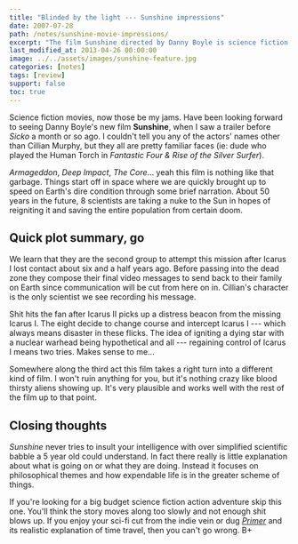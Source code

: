 ```yaml
---
title: "Blinded by the light --- Sunshine impressions"
date: 2007-07-28
path: /notes/sunshine-movie-impressions/
excerpt: "The film Sunshine directed by Danny Boyle is science fiction without the big bang."
last_modified_at: 2013-04-26 00:00:00
image: ../../assets/images/sunshine-feature.jpg
categories: [notes]
tags: [review]
support: false
toc: true
---
```


Science fiction movies, now those be my jams. Have been looking forward to seeing Danny Boyle's new film **Sunshine**, when I saw a trailer before *Sicko* a month or so ago. I couldn't tell you any of the actors' names other than Cillian Murphy, but they all are pretty familiar faces (ie: dude who played the Human Torch in *Fantastic Four & Rise of the Silver Surfer*).

*Armageddon*, *Deep Impact*, *The Core*... yeah this film is nothing like that garbage. Things start off in space where we are quickly brought up to speed on Earth's dire condition through some brief narration. About 50 years in the future, 8 scientists are taking a nuke to the Sun in hopes of reigniting it and saving the entire population from certain doom.

## Quick plot summary, go

We learn that they are the second group to attempt this mission after Icarus I lost contact about six and a half years ago. Before passing into the dead zone they compose their final video messages to send back to their family on Earth since communication will be cut from here on in. Cillian's character is the only scientist we see recording his message.

Shit hits the fan after Icarus II picks up a distress beacon from the missing Icarus I. The eight decide to change course and intercept Icarus I --- which always means disaster in these flicks. The idea of igniting a dying star with a nuclear warhead being hypothetical and all --- regaining control of Icarus I means two tries. Makes sense to me...

Somewhere along the third act this film takes a right turn into a different kind of film. I won't ruin anything for you, but it's nothing crazy like blood thirsty aliens showing up. It's very plausible and works well with the rest of the film up to that point.

## Closing thoughts

*Sunshine* never tries to insult your intelligence with over simplified scientific babble a 5 year old could understand. In fact there really is little explanation about what is going on or what they are doing. Instead it focuses on philosophical themes and how expendable life is in the greater scheme of things.

If you're looking for a big budget science fiction action adventure skip this one. You'll think the story moves along too slowly and not enough shit blows up. If you enjoy your sci-fi cut from the indie vein or dug [*Primer*](http://imdb.com/title/tt0390384/) and its realistic explanation of time travel, then you can't go wrong. B+
